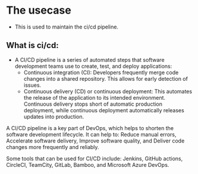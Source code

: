 # The usecase
- This is used to maintain the ci/cd pipeline.

## What is ci/cd:
- A CI/CD pipeline is a series of automated steps that software development teams use to create, test, and deploy applications:
    - Continuous integration (CI):
    Developers frequently merge code changes into a shared repository. This allows for early detection of issues.
    - Continuous delivery (CD) or continuous deployment:
This automates the release of the application to its intended environment. Continuous delivery stops short of automatic production deployment, while continuous deployment automatically releases updates into production.

A CI/CD pipeline is a key part of DevOps, which helps to shorten the software development lifecycle. It can help to: Reduce manual errors, Accelerate software delivery, Improve software quality, and Deliver code changes more frequently and reliably.


Some tools that can be used for CI/CD include:
Jenkins, GitHub actions, CircleCI, TeamCity, GitLab, Bamboo, and Microsoft Azure DevOps.